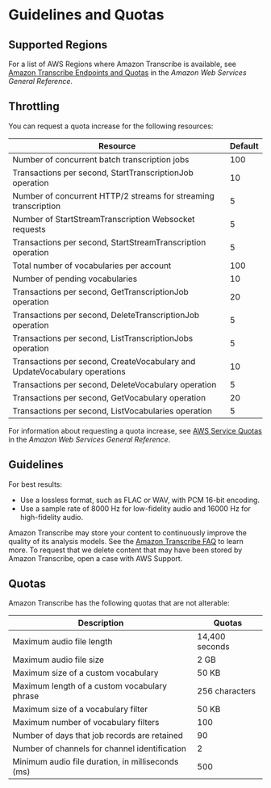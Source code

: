 # Guidelines and Quotas<a name="limits-guidelines"></a>

## Supported Regions<a name="transcribe-regions"></a>

For a list of AWS Regions where Amazon Transcribe is available, see [Amazon Transcribe Endpoints and Quotas](https://docs.aws.amazon.com/general/latest/gr/transcribe.html#transcribe_region) in the *Amazon Web Services General Reference*\.

## Throttling<a name="limits-throttling"></a>

You can request a quota increase for the following resources:


| Resource | Default | 
| --- | --- | 
| Number of concurrent batch transcription jobs | 100 | 
| Transactions per second, StartTranscriptionJob operation | 10 | 
| Number of concurrent HTTP/2 streams for streaming transcription | 5 | 
| Number of StartStreamTranscription Websocket requests | 5 | 
| Transactions per second, StartStreamTranscription operation | 5 | 
| Total number of vocabularies per account | 100 | 
| Number of pending vocabularies | 10 | 
| Transactions per second, GetTranscriptionJob operation | 20 | 
| Transactions per second, DeleteTranscriptionJob operation | 5 | 
| Transactions per second, ListTranscriptionJobs operation | 5 | 
| Transactions per second, CreateVocabulary and UpdateVocabulary operations | 10 | 
| Transactions per second, DeleteVocabulary operation | 5 | 
| Transactions per second, GetVocabulary operation | 20 | 
| Transactions per second, ListVocabularies operation | 5 | 

For information about requesting a quota increase, see [AWS Service Quotas](https://docs.aws.amazon.com/general/latest/gr/aws_service_limits.html) in the *Amazon Web Services General Reference*\.

## Guidelines<a name="guidelines"></a>

For best results:
+ Use a lossless format, such as FLAC or WAV, with PCM 16\-bit encoding\.
+ Use a sample rate of 8000 Hz for low\-fidelity audio and 16000 Hz for high\-fidelity audio\.

Amazon Transcribe may store your content to continuously improve the quality of its analysis models\. See the [Amazon Transcribe FAQ](https://aws.amazon.com/transcribe/faqs/) to learn more\. To request that we delete content that may have been stored by Amazon Transcribe, open a case with AWS Support\.

## Quotas<a name="limits"></a>

Amazon Transcribe has the following quotas that are not alterable:


| Description | Quotas | 
| --- | --- | 
| Maximum audio file length | 14,400 seconds | 
| Maximum audio file size | 2 GB | 
| Maximum size of a custom vocabulary | 50 KB | 
| Maximum length of a custom vocabulary phrase | 256 characters | 
| Maximum size of a vocabulary filter | 50 KB | 
| Maximum number of vocabulary filters | 100 | 
| Number of days that job records are retained | 90 | 
| Number of channels for channel identification | 2 | 
| Minimum audio file duration, in milliseconds \(ms\) | 500 | 